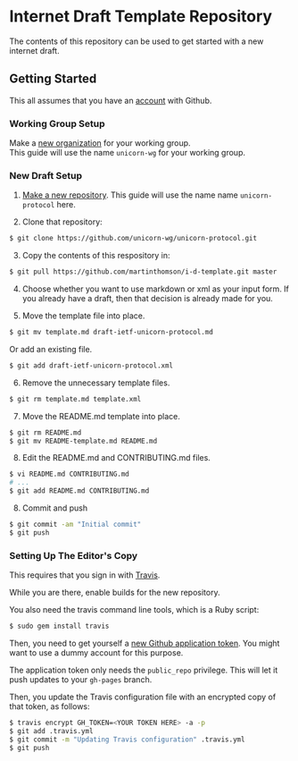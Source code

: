 # Internet Draft Template Repository

The contents of this repository can be used to get started with a new
internet draft.

## Getting Started

This all assumes that you have an [account](https://github.com/join) with Github.

### Working Group Setup

Make a [new organization](https://github.com/organizations/new) for your working group.  
This guide will use the name `unicorn-wg` for your working group.

### New Draft Setup

1. [Make a new repository](https://github.com/new).  This guide will use the name
   name `unicorn-protocol` here.

2. Clone that repository:

```sh
$ git clone https://github.com/unicorn-wg/unicorn-protocol.git
```

3. Copy the contents of this respository in:

```sh
$ git pull https://github.com/martinthomson/i-d-template.git master
```

4. Choose whether you want to use markdown or xml as your input form. 
   If you already have a draft, then that decision is already made for you.

5. Move the template file into place.

```sh
$ git mv template.md draft-ietf-unicorn-protocol.md
```

   Or add an existing file.

```sh
$ git add draft-ietf-unicorn-protocol.xml
````

6. Remove the unnecessary template files.

```sh
$ git rm template.md template.xml
```

7. Move the README.md template into place.

```sh
$ git rm README.md
$ git mv README-template.md README.md
```

8. Edit the README.md and CONTRIBUTING.md files.

```sh
$ vi README.md CONTRIBUTING.md
# ...
$ git add README.md CONTRIBUTING.md
```

8. Commit and push

```sh
$ git commit -am "Initial commit"
$ git push
```


### Setting Up The Editor's Copy

This requires that you sign in with [Travis](https://travis-ci.org/).

While you are there, enable builds for the new repository.

You also need the travis command line tools, which is a Ruby script:

```sh
$ sudo gem install travis
```

Then, you need to get yourself a [new Github application token](https://github.com/settings/tokens/new).
You might want to use a dummy account for this purpose.

The application token only needs the `public_repo` privilege.
This will let it push updates to your `gh-pages` branch.

Then, you update the Travis configuration file with an encrypted
copy of that token, as follows:

```sh
$ travis encrypt GH_TOKEN=<YOUR TOKEN HERE> -a -p
$ git add .travis.yml
$ git commit -m "Updating Travis configuration" .travis.yml
$ git push
```

